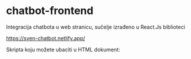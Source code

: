 # chatbot-frontend
Integracija chatbota u web stranicu, sučelje izrađeno u React.Js biblioteci

https://sven-chatbot.netlify.app/

Skripta koju možete ubaciti u HTML dokument: <script type="module" src="https://sven-chatbot.netlify.app/assets/main-djludvut.js"></script>
